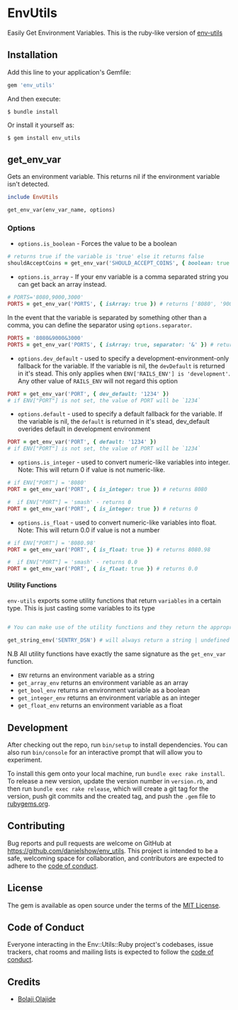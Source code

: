 # EnvUtils

Easily Get Environment Variables. This is the ruby-like version of [env-utils](https://github.com/BolajiOlajide/env-utils)

## Installation

Add this line to your application's Gemfile:

```ruby
gem 'env_utils'
```

And then execute:

    $ bundle install

Or install it yourself as:

    $ gem install env_utils

## get_env_var

Gets an environment variable. This returns nil if the environment variable isn't detected.

```ruby
include EnvUtils

get_env_var(env_var_name, options)
```

### Options

- `options.is_boolean` - Forces the value to be a boolean

```ruby
# returns true if the variable is 'true' else it returns false
shouldAcceptCoins = get_env_var('SHOULD_ACCEPT_COINS', { boolean: true })
```

- `options.is_array` - If your env variable is a comma separated string you can get back an array instead.

```ruby
# PORTS='8080,9000,3000'
PORTS = get_env_var('PORTS', { isArray: true }) # returns ['8080', '9000', '3000'];
```

In the event that the variable is separated by something other than a comma, you can define the separator using `options.separator`.

```ruby
PORTS = '8080&9000&3000'
PORTS = get_env_var('PORTS', { isArray: true, separator: '&' }) # returns ['8080', '9000', '3000'];
```

- `options.dev_default` - used to specify a development-environment-only fallback for the variable. If the variable is nil, the `devDefault` is returned in it's stead.
  This only applies when `ENV['RAILS_ENV'] is 'development'`. Any other value of `RAILS_ENV` will not regard this option

```ruby
PORT = get_env_var('PORT', { dev_default: '1234' })
# if ENV["PORT"] is not set, the value of PORT will be `1234`
```

- `options.default` - used to specify a default fallback for the variable. If the variable is nil, the `default` is returned in it's stead, dev_default overides default in development environment

```ruby
PORT = get_env_var('PORT', { default: '1234' })
# if ENV["PORT"] is not set, the value of PORT will be `1234`
```

- `options.is_integer` - used to convert numeric-like variables into integer. Note: This will return 0 if value is not numeric-like.

```ruby
# if ENV["PORT"] = '8080'
PORT = get_env_var('PORT', { is_integer: true }) # returns 8080

#  if ENV["PORT"] = 'smash' - returns 0
PORT = get_env_var('PORT', { is_integer: true }) # returns 0
```

- `options.is_float` - used to convert numeric-like variables into float. Note: This will return 0.0 if value is not a number

```ruby
# if ENV["PORT"] = '8080.98'
PORT = get_env_var('PORT', { is_float: true }) # returns 8080.98

#  if ENV["PORT"] = 'smash' - returns 0.0
PORT = get_env_var('PORT', { is_float: true }) # returns 0.0
```

#### Utility Functions

`env-utils` exports some utility functions that return `variables` in a certain type. This is just casting some variables to its type

```ruby

# You can make use of the utility functions and they return the appropriate types

get_string_env('SENTRY_DSN') # will always return a string | undefined
```

N.B All utility functions have exactly the same signature as the `get_env_var` function.

- `ENV` returns an environment variable as a string
- `get_array_env` returns an environment variable as an array
- `get_bool_env` returns an environment variable as a boolean
- `get_integer_env` returns an environment variable as an integer
- `get_float_env` returns an environment variable as a float

## Development

After checking out the repo, run `bin/setup` to install dependencies. You can also run `bin/console` for an interactive prompt that will allow you to experiment.

To install this gem onto your local machine, run `bundle exec rake install`. To release a new version, update the version number in `version.rb`, and then run `bundle exec rake release`, which will create a git tag for the version, push git commits and the created tag, and push the `.gem` file to [rubygems.org](https://rubygems.org).

## Contributing

Bug reports and pull requests are welcome on GitHub at https://github.com/danielshow/env_utils. This project is intended to be a safe, welcoming space for collaboration, and contributors are expected to adhere to the [code of conduct](https://github.com/[USERNAME]/env_utils/blob/master/CODE_OF_CONDUCT.md).

## License

The gem is available as open source under the terms of the [MIT License](https://opensource.org/licenses/MIT).

## Code of Conduct

Everyone interacting in the Env::Utils::Ruby project's codebases, issue trackers, chat rooms and mailing lists is expected to follow the [code of conduct](https://github.com/danielshow/env_utils/blob/master/CODE_OF_CONDUCT.md).

## Credits

- [Bolaji Olajide](https://github.com/BolajiOlajide)
